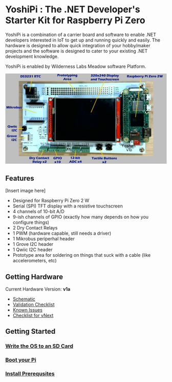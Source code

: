 # YoshiPi : The .NET Developer's Starter Kit for Raspberry Pi Zero

YoshiPi is a combination of a carrier board and software to enable .NET developers interested in IoT to get up and running quickly and easily.  The hardware is designed to allow quick integration of your hobby/maker projects and the software is designed to cater to your existing .NET development knowledge.

YoshiPi is enabled by Wilderness Labs Meadow software Platform.

![](Docs/Assets/yoshipi_v1b_1.jpg)

## Features

[Insert image here]

- Designed for Raspberry Pi Zero 2 W
- Serial (SPI) TFT display with a resistive touchscreen
- 4 channels of 10-bit A/D
- 9-ish channels of GPIO (exactly how many depends on how you configure things)
- 2 Dry Contact Relays
- 1 PWM (hardware capable, still needs a driver)
- 1 Mikrobus periperhal header
- 1 Grove I2C header
- 1 Qwiic I2C header
- Prototype area for soldering on things that suck with a cable (like accelerometers, etc)

## Getting Hardware

Current Hardware Version: **v1a**

- [Schematic](Hardware/v1b/Schematic_YoshiPi_v1b.pdf)
- [Validation Checklist](Docs/v1a-validation.md)
- [Known Issues](Docs/v1a-known-issues.md)
- [Checklist for vNext](Docs/v1b-checklist.md)

## Getting Started

### [Write the OS to an SD Card](Docs/create-an-sd-card.md)
### [Boot your Pi](Docs/booting-your-pi.md)
### [Install Prerequsites](Docs/installing-prereqs.md)
